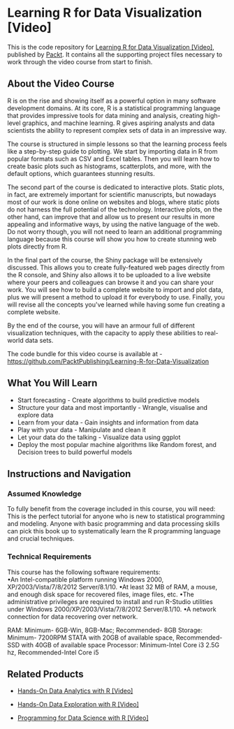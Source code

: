 # Learning R for Data Visualization [Video]
This is the code repository for [Learning R for Data Visualization [Video]](https://www.packtpub.com/big-data-and-business-intelligence/learning-r-data-visualization-video?utm_source=github&utm_medium=repository&utm_campaign=9781785882890), published by [Packt](https://www.packtpub.com/?utm_source=github). It contains all the supporting project files necessary to work through the video course from start to finish.
## About the Video Course
R is on the rise and showing itself as a powerful option in many software development domains. At its core, R is a statistical programming language that provides impressive tools for data mining and analysis, creating high-level graphics, and machine learning. R gives aspiring analysts and data scientists the ability to represent complex sets of data in an impressive way.

The course is structured in simple lessons so that the learning process feels like a step-by-step guide to plotting. We start by importing data in R from popular formats such as CSV and Excel tables. Then you will learn how to create basic plots such as histograms, scatterplots, and more, with the default options, which guarantees stunning results.

The second part of the course is dedicated to interactive plots. Static plots, in fact, are extremely important for scientific manuscripts, but nowadays most of our work is done online on websites and blogs, where static plots do not harness the full potential of the technology. Interactive plots, on the other hand, can improve that and allow us to present our results in more appealing and informative ways, by using the native language of the web. Do not worry though, you will not need to learn an additional programming language because this course will show you how to create stunning web plots directly from R.

In the final part of the course, the Shiny package will be extensively discussed. This allows you to create fully-featured web pages directly from the R console, and Shiny also allows it to be uploaded to a live website where your peers and colleagues can browse it and you can share your work. You will see how to build a complete website to import and plot data, plus we will present a method to upload it for everybody to use. Finally, you will revise all the concepts you've learned while having some fun creating a complete website.

By the end of the course, you will have an armour full of different visualization techniques, with the capacity to apply these abilities to real-world data sets.

The code bundle for this video course is available at - https://github.com/PacktPublishing/Learning-R-for-Data-Visualization

<H2>What You Will Learn</H2>
<DIV class=book-info-will-learn-text>
<UL>
<LI>Start forecasting - Create algorithms to build predictive models 
<LI>Structure your data and most importantly - Wrangle, visualise and explore data 
<LI>Learn from your data - Gain insights and information from data 
<LI>Play with your data - Manipulate and clean it 
<LI>Let your data do the talking - Visualize data using ggplot 
<LI>Deploy the most popular machine algorithms like Random forest, and Decision trees to build powerful models </LI></UL></DIV>

## Instructions and Navigation
### Assumed Knowledge
To fully benefit from the coverage included in this course, you will need:<br/>
This is the perfect tutorial for anyone who is new to statistical programming and modeling. Anyone with basic programming and data processing skills can pick this book up to systematically learn the R programming language and crucial techniques.
### Technical Requirements
This course has the following software requirements:<br/>
•An Intel-compatible platform running Windows 2000, XP/2003/Vista/7/8/2012 Server/8.1/10.
•At least 32 MB of RAM, a mouse, and enough disk space for recovered files, image files, etc.
•The administrative privileges are required to install and run R-Studio utilities under Windows 2000/XP/2003/Vista/7/8/2012 Server/8.1/10.
•A network connection for data recovering over network.


RAM: Minimum- 6GB-Win, 8GB-Mac; Recommended- 8GB
Storage: Minimum- 7200RPM STATA with 20GB of available space, Recommended-SSD with 40GB of available space
Processor: Minimum-Intel Core i3 2.5G hz, Recommended-Intel Core i5



## Related Products
* [Hands-On Data Analytics with R [Video]](https://www.packtpub.com/big-data-and-business-intelligence/hands-data-analytics-r-video?utm_source=github&utm_medium=repository&utm_campaign=9781789134667)

* [Hands-On Data Exploration with R [Video]](https://www.packtpub.com/big-data-and-business-intelligence/hands-data-exploration-r-video?utm_source=github&utm_medium=repository&utm_campaign=9781789137163)

* [Programming for Data Science with R [Video]](https://www.packtpub.com/application-development/programming-data-science-r-video?utm_source=github&utm_medium=repository&utm_campaign=9781788998239)

